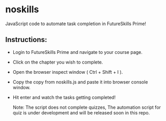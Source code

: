 # noskills
JavaScript code to automate task completion in FutureSkills Prime!

## Instructions: 

- Login to FutureSkills Prime and navigate to your course page. 
- Click on the chapter you wish to complete.
- Open the browser inspect window ( Ctrl + Shift + I ).
- Copy the copy from noskills.js and paste it into browser console window.
- Hit enter and watch the tasks getting completed!

  Note: The script does not complete quizzes, The automation script for quiz is under development and will be released soon in this repo.
